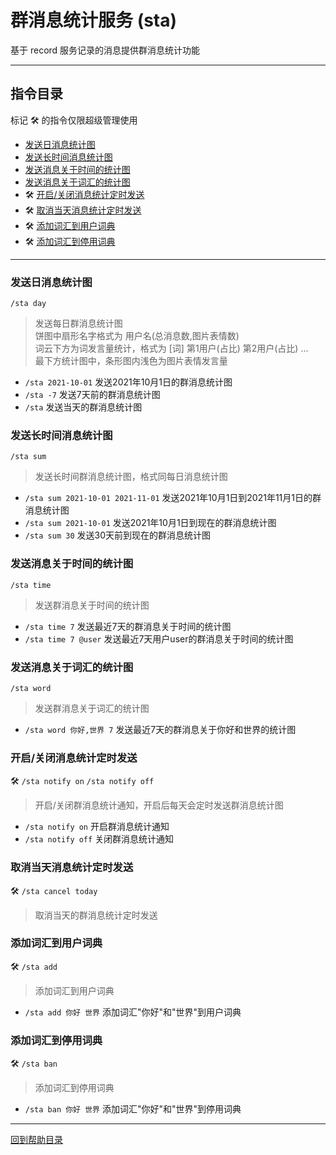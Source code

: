 # 群消息统计服务 (sta)

基于 record 服务记录的消息提供群消息统计功能

---

## 指令目录

标记 🛠️ 的指令仅限超级管理使用

- [发送日消息统计图](#发送日消息统计图)
- [发送长时间消息统计图](#发送长时间消息统计图)
- [发送消息关于时间的统计图](#发送消息关于时间的统计图)
- [发送消息关于词汇的统计图](#发送消息关于词汇的统计图)
- 🛠️ [开启/关闭消息统计定时发送](#开启关闭消息统计定时发送)
- 🛠️ [取消当天消息统计定时发送](#取消当天消息统计定时发送)
- 🛠️ [添加词汇到用户词典](#添加词汇到用户词典)
- 🛠️ [添加词汇到停用词典](#添加词汇到停用词典)

---


### 发送日消息统计图
`/sta day`
> 发送每日群消息统计图  
饼图中扇形名字格式为 用户名(总消息数,图片表情数)  
词云下方为词发言量统计，格式为 [词] 第1用户(占比) 第2用户(占比) ...  
最下方统计图中，条形图内浅色为图片表情发言量   

-  `/sta 2021-10-01` 发送2021年10月1日的群消息统计图
- `/sta -7` 发送7天前的群消息统计图
- `/sta` 发送当天的群消息统计图


### 发送长时间消息统计图
`/sta sum`
> 发送长时间群消息统计图，格式同每日消息统计图

- `/sta sum 2021-10-01 2021-11-01` 发送2021年10月1日到2021年11月1日的群消息统计图
- `/sta sum 2021-10-01` 发送2021年10月1日到现在的群消息统计图
- `/sta sum 30` 发送30天前到现在的群消息统计图


### 发送消息关于时间的统计图
`/sta time`
> 发送群消息关于时间的统计图

- `/sta time 7` 发送最近7天的群消息关于时间的统计图
- `/sta time 7 @user` 发送最近7天用户user的群消息关于时间的统计图


### 发送消息关于词汇的统计图
`/sta word`
> 发送群消息关于词汇的统计图

- `/sta word 你好,世界 7` 发送最近7天的群消息关于你好和世界的统计图


### 开启/关闭消息统计定时发送
🛠️ `/sta notify on` `/sta notify off`
> 开启/关闭群消息统计通知，开启后每天会定时发送群消息统计图

- `/sta notify on` 开启群消息统计通知
- `/sta notify off` 关闭群消息统计通知


### 取消当天消息统计定时发送
🛠️ `/sta cancel today`
> 取消当天的群消息统计定时发送


### 添加词汇到用户词典
🛠️ `/sta add`
> 添加词汇到用户词典

- `/sta add 你好 世界` 添加词汇"你好"和"世界"到用户词典


### 添加词汇到停用词典
🛠️ `/sta ban`
> 添加词汇到停用词典
- `/sta ban 你好 世界` 添加词汇"你好"和"世界"到停用词典


---

[回到帮助目录](./main.md)